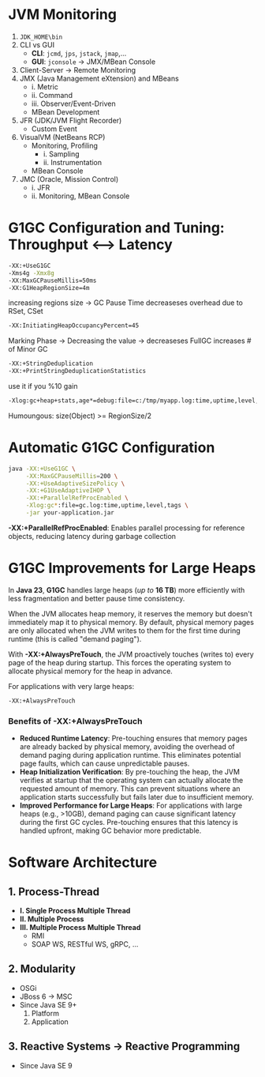 # JVM Monitoring

1. `JDK_HOME\bin`
2. CLI vs GUI  
   - **CLI**: `jcmd`, `jps`, `jstack`, `jmap`,...  
   - **GUI**: `jconsole` -> JMX/MBean Console  
3. Client-Server -> Remote Monitoring  
4. JMX (Java Management eXtension) and MBeans  
    - i. Metric  
    - ii. Command  
    - iii. Observer/Event-Driven  
    - MBean Development  
5. JFR (JDK/JVM Flight Recorder)  
    - Custom Event  
6. VisualVM (NetBeans RCP)  
    - Monitoring, Profiling  
        - i. Sampling  
        - ii. Instrumentation  
    - MBean Console  
7. JMC (Oracle, Mission Control)  
    - i. JFR  
    - ii. Monitoring, MBean Console
    
# G1GC Configuration and Tuning: Throughput <--> Latency

```bash
-XX:+UseG1GC
-Xms4g -Xmx8g
-XX:MaxGCPauseMillis=50ms
-XX:G1HeapRegionSize=4m
```
increasing regions size -> GC Pause Time
                                     decreaseses overhead due to RSet, CSet          
```bash
-XX:InitiatingHeapOccupancyPercent=45
```
Marking Phase -> Decreasing the value -> decreaseses FullGC
                 increases # of Minor GC
```bash
-XX:+StringDeduplication
-XX:+PrintStringDeduplicationStatistics
```
use it if you %10 gain

```bash
-Xlog:gc+heap+stats,age*=debug:file=c:/tmp/myapp.log:time,uptime,level,tags			 
```
Humoungous: size(Object) >= RegionSize/2

# Automatic G1GC Configuration
```bash
java -XX:+UseG1GC \
     -XX:MaxGCPauseMillis=200 \
     -XX:+UseAdaptiveSizePolicy \
     -XX:+G1UseAdaptiveIHOP \
     -XX:+ParallelRefProcEnabled \
     -Xlog:gc*:file=gc.log:time,uptime,level,tags \
     -jar your-application.jar
```
**-XX:+ParallelRefProcEnabled**: Enables parallel processing for reference objects, reducing latency during garbage collection
# G1GC Improvements for Large Heaps
In **Java 23**, **G1GC** handles large heaps (*up to* **16 TB**) more efficiently with less fragmentation and better pause time consistency. 

When the JVM allocates heap memory, it reserves the memory but doesn't immediately map it to physical memory. By default, physical memory pages are only allocated when the JVM writes to them for the first time during runtime (this is called "demand paging").

With **-XX:+AlwaysPreTouch**, the JVM proactively touches (writes to) every page of the heap during startup. This forces the operating system to allocate physical memory for the heap in advance.

For applications with very large heaps:
```bash
-XX:+AlwaysPreTouch
```

### Benefits of **-XX:+AlwaysPreTouch**
- **Reduced Runtime Latency**:
Pre-touching ensures that memory pages are already backed by physical memory, avoiding the overhead of demand paging during application runtime. This eliminates potential page faults, which can cause unpredictable pauses.
- **Heap Initialization Verification**:
By pre-touching the heap, the JVM verifies at startup that the operating system can actually allocate the requested amount of memory. This can prevent situations where an application starts successfully but fails later due to insufficient memory.
- **Improved Performance for Large Heaps**:
For applications with large heaps (e.g., >10GB), demand paging can cause significant latency during the first GC cycles. Pre-touching ensures that this latency is handled upfront, making GC behavior more predictable.

# Software Architecture

## 1. Process-Thread
   - **I. Single Process Multiple Thread**
   - **II. Multiple Process**
   - **III. Multiple Process Multiple Thread**
       - RMI
       - SOAP WS, RESTful WS, gRPC, ...

## 2. Modularity
   - OSGi
   - JBoss 6 -> MSC
   - Since Java SE 9+
       1. Platform
       2. Application

## 3. Reactive Systems -> Reactive Programming
   - Since Java SE 9

